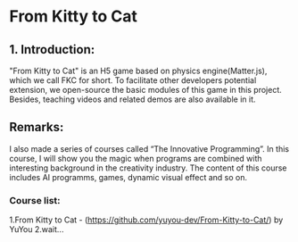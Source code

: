 # From Kitty to Cat

## 1. Introduction:
"From Kitty to Cat" is an H5 game based on physics engine(Matter.js), which we call FKC for short. To facilitate other developers potential extension, we open-source the basic modules of this game in this project. Besides, teaching videos and related demos are also available in it.
  

## Remarks:
I also made a series of courses called “The Innovative Programming”. In this course, I will show you the magic when programs are combined with interesting background in the creativity industry. The content of this course includes AI programms, games, dynamic visual effect and so on. 

### Course list:
1.From Kitty to Cat - (https://github.com/yuyou-dev/From-Kitty-to-Cat/) by YuYou
2.wait...
